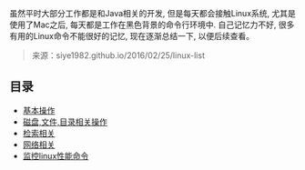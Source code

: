 虽然平时大部分工作都是和Java相关的开发, 但是每天都会接触Linux系统, 尤其是使用了Mac之后, 每天都是工作在黑色背景的命令行环境中. 自己记忆力不好, 很多有用的Linux命令不能很好的记忆, 现在逐渐总结一下, 以便后续查看。

> 来源：siye1982.github.io/2016/02/25/linux-list


## 目录

- [基本操作](./1-basic.md)
- [磁盘,文件,目录相关操作](./2-disk-file.md)
- [检索相关](./3-search.md)
- [网络相关](./4-net.md)
- [监控linux性能命令](./5-monitor.md)
